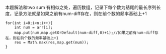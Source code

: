 本题解法和two sum 有相似之处，遍历数组，记录下每个数为结尾的最长序列长度，记录方法就是如果之前有num-diff存在，则在前个数的频率基础上+1
```
for(int i=0;i<n;i++){
    int num = arr[i];
    map.put(num,map.getOrDefault(num-diff,0)+1);//如果之前有num-diff存在，则在前个数的频率基础上+1
    res = Math.max(res,map.get(num));
}
```
